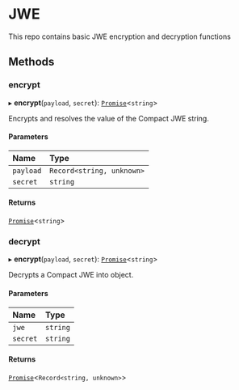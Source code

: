 # JWE

This repo contains basic JWE encryption and decryption functions

## Methods

### encrypt

▸ **encrypt**(`payload`, `secret`): [`Promise`](https://developer.mozilla.org/docs/Web/JavaScript/Reference/Global_Objects/Promise)\<`string`\>

Encrypts and resolves the value of the Compact JWE string.

#### Parameters

| Name      | Type                      |
| :-------- | :------------------------ |
| `payload` | `Record<string, unknown>` |
| `secret`  | `string`                  |

#### Returns

[`Promise`](https://developer.mozilla.org/docs/Web/JavaScript/Reference/Global_Objects/Promise)<`string`>

### decrypt

▸ **encrypt**(`payload`, `secret`): [`Promise`](https://developer.mozilla.org/docs/Web/JavaScript/Reference/Global_Objects/Promise)\<`string`\>

Decrypts a Compact JWE into object.

#### Parameters

| Name     | Type     |
| :------- | :------- |
| `jwe`    | `string` |
| `secret` | `string` |

#### Returns

[`Promise`](https://developer.mozilla.org/docs/Web/JavaScript/Reference/Global_Objects/Promise)<`Record<string, unknown>`>
